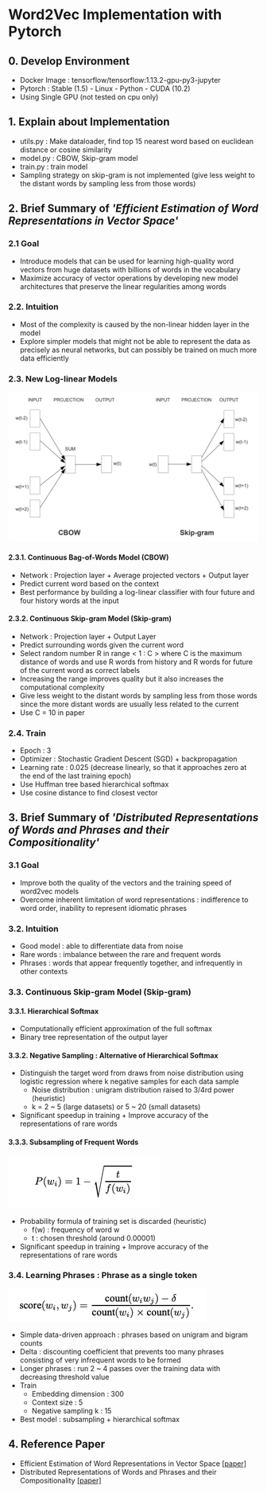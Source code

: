 # Word2Vec Implementation with Pytorch


## 0. Develop Environment
- Docker Image : tensorflow/tensorflow:1.13.2-gpu-py3-jupyter
- Pytorch : Stable (1.5) - Linux - Python - CUDA (10.2)
- Using Single GPU (not tested on cpu only)


## 1. Explain about Implementation
- utils.py : Make dataloader, find top 15 nearest word based on euclidean distance or cosine similarity
- model.py : CBOW, Skip-gram model
- train.py : train model
- Sampling strategy on skip-gram is not implemented (give less weight to the distant words by sampling less from those words)


## 2. Brief Summary of *'Efficient Estimation of Word Representations in Vector Space'*
### 2.1 Goal
- Introduce models that can be used for learning high-quality word vectors from huge datasets with billions of words in the vocabulary
- Maximize accuracy of vector operations by developing new model architectures that preserve the linear regularities among words

### 2.2. Intuition
- Most of the complexity is caused by the non-linear hidden layer in the model
- Explore simpler models that might not be able to represent the data as precisely as neural networks, but can possibly be trained on much more data efficiently

### 2.3. New Log-linear Models
![Figure 1](./Figures/Figure_01.png)
#### 2.3.1. Continuous Bag-of-Words Model (CBOW)
- Network : Projection layer + Average projected vectors + Output layer
- Predict current word based on the context
- Best performance by building a log-linear classifier with four future and four history
words at the input

#### 2.3.2. Continuous Skip-gram Model (Skip-gram)
- Network : Projection layer + Output Layer
- Predict surrounding words given the current word
- Select random number R in range < 1 : C > where C is the maximum distance of words and use R words from history and R words for future of the current word as correct labels
- Increasing the range improves quality but it also increases the computational complexity
- Give less weight to the distant words by sampling less from those words since the more distant words are usually less related to the current
- Use C = 10 in paper

### 2.4. Train
- Epoch : 3
- Optimizer : Stochastic Gradient Descent (SGD) + backpropagation
- Learning rate : 0.025 (decrease linearly, so that it approaches zero at the end of the last training epoch)
- Use Huffman tree based hierarchical softmax
- Use cosine distance to find closest vector


## 3. Brief Summary of *'Distributed Representations of Words and Phrases and their Compositionality'*
### 3.1 Goal
- Improve both the quality of the vectors and the training speed of word2vec models
- Overcome inherent limitation of word representations : indifference to word order, inability to represent idiomatic phrases

### 3.2. Intuition
- Good model : able to differentiate data from noise
- Rare words : imbalance between the rare and frequent words
- Phrases : words that appear frequently together, and infrequently in other contexts

### 3.3. Continuous Skip-gram Model (Skip-gram)
#### 3.3.1. Hierarchical Softmax
- Computationally efficient approximation of the full softmax
- Binary tree representation of the output layer

#### 3.3.2. Negative Sampling : Alternative of Hierarchical Softmax
- Distinguish the target word from draws from noise distribution using logistic regression where k negative samples for each data sample
  * Noise distribution : unigram distribution raised to 3/4rd power (heuristic)
  * k = 2 ~ 5 (large datasets) or 5 ~ 20 (small datasets)
- Significant speedup in training + Improve accuracy of the representations of rare words

#### 3.3.3. Subsampling of Frequent Words
![Figure 2](./Figures/Figure_02.png)
- Probability formula of training set is discarded (heuristic)
  * f(w) : frequency of word w
  * t : chosen threshold (around 0.00001)
- Significant speedup in training + Improve accuracy of the representations of rare words

### 3.4. Learning Phrases : Phrase as a single token
![Figure 3](./Figures/Figure_03.png)
- Simple data-driven approach : phrases based on unigram and bigram counts
- Delta : discounting coefficient that prevents too many phrases consisting of very infrequent words to be formed
- Longer phrases : run 2 ~ 4 passes over the training data with decreasing threshold value
- Train
  * Embedding dimension : 300
  * Context size : 5
  * Negative sampling k : 15
- Best model : subsampling + hierarchical softmax


## 4. Reference Paper
- Efficient Estimation of Word Representations in Vector Space [[paper]](https://arxiv.org/pdf/1301.3781.pdf)
- Distributed Representations of Words and Phrases and their Compositionality [[paper]](https://arxiv.org/pdf/1310.4546.pdf)
